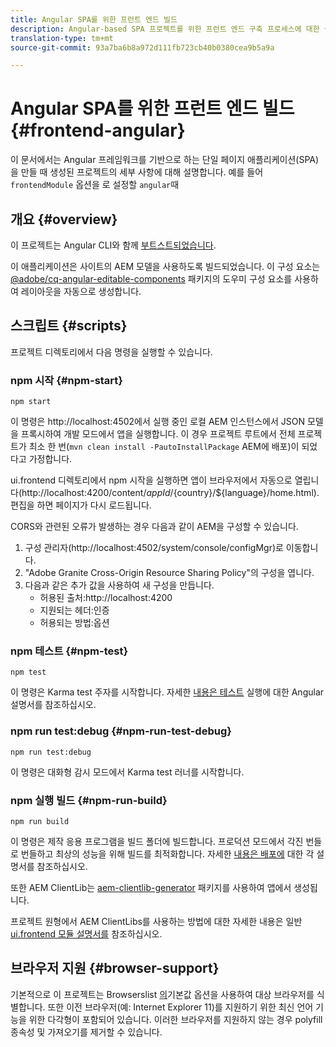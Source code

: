 ```yaml
---
title: Angular SPA를 위한 프런트 엔드 빌드
description: Angular-based SPA 프로젝트를 위한 프런트 엔드 구축 프로세스에 대한 설명
translation-type: tm+mt
source-git-commit: 93a7ba6b8a972d111fb723cb40b0380cea9b5a9a

---
```



# Angular SPA를 위한 프런트 엔드 빌드 {#frontend-angular}

이 문서에서는 Angular 프레임워크를 기반으로 하는 단일 페이지 애플리케이션(SPA)을 만들 때 생성된 프로젝트의 세부 사항에 대해 설명합니다. 예를 들어 `frontendModule` 옵션을 로 설정할 `angular`때

## 개요 {#overview}

이 프로젝트는 Angular CLI와 함께 [부트스트되었습니다](https://github.com/angular/angular-cli).

이 애플리케이션은 사이트의 AEM 모델을 사용하도록 빌드되었습니다. 이 구성 요소는 [@adobe/cq-angular-editable-components](https://www.npmjs.com/package/@adobe/cq-angular-editable-components) 패키지의 도우미 구성 요소를 사용하여 레이아웃을 자동으로 생성합니다.

## 스크립트 {#scripts}

프로젝트 디렉토리에서 다음 명령을 실행할 수 있습니다.

### npm 시작 {#npm-start}

```
npm start
```

이 명령은 http://localhost:4502에서 실행 중인 로컬 AEM 인스턴스에서 JSON 모델을 프록시하여 개발 모드에서 앱을 실행합니다. 이 경우 프로젝트 루트에서 전체 프로젝트가 최소 한 번(`mvn clean install -PautoInstallPackage` AEM에 배포)이 되었다고 가정합니다.

ui.frontend 디렉토리에서 npm 시작을 실행하면 앱이 브라우저에서 자동으로 열립니다(http://localhost:4200/content/${appId}/${country}/${language}/home.html). 편집을 하면 페이지가 다시 로드됩니다.

CORS와 관련된 오류가 발생하는 경우 다음과 같이 AEM을 구성할 수 있습니다.

1. 구성 관리자(http://localhost:4502/system/console/configMgr)로 이동합니다.
1. &quot;Adobe Granite Cross-Origin Resource Sharing Policy&quot;의 구성을 엽니다.
1. 다음과 같은 추가 값을 사용하여 새 구성을 만듭니다.
   * 허용된 출처:http://localhost:4200
   * 지원되는 헤더:인증
   * 허용되는 방법:옵션

### npm 테스트 {#npm-test}

```
npm test
```

이 명령은 Karma test 주자를 시작합니다. 자세한 [내용은 테스트](https://angular.io/guide/testing) 실행에 대한 Angular 설명서를 참조하십시오.

### npm run test:debug {#npm-run-test-debug}

```
npm run test:debug
```

이 명령은 대화형 감시 모드에서 Karma test 러너를 시작합니다.

### npm 실행 빌드 {#npm-run-build}

```
npm run build
```

이 명령은 제작 응용 프로그램을 빌드 폴더에 빌드합니다. 프로덕션 모드에서 각진 번들로 번들하고 최상의 성능을 위해 빌드를 최적화합니다. 자세한 [내용은 배포에](https://angular.io/guide/deployment) 대한 각 설명서를 참조하십시오.

또한 AEM ClientLib는 [aem-clientlib-generator](https://github.com/wcm-io-frontend/aem-clientlib-generator) 패키지를 사용하여 앱에서 생성됩니다.

프로젝트 원형에서 AEM ClientLibs를 사용하는 방법에 대한 자세한 내용은 일반 [ui.frontend 모듈 설명서를](uifrontend.md#clientlibs) 참조하십시오.

## 브라우저 지원 {#browser-support}

기본적으로 이 프로젝트는 Browserslist [의](https://github.com/browserslist/browserslist)기본값 옵션을 사용하여 대상 브라우저를 식별합니다. 또한 이전 브라우저(예: Internet Explorer 11)를 지원하기 위한 최신 언어 기능을 위한 다각형이 포함되어 있습니다. 이러한 브라우저를 지원하지 않는 경우 polyfill 종속성 및 가져오기를 제거할 수 있습니다.
